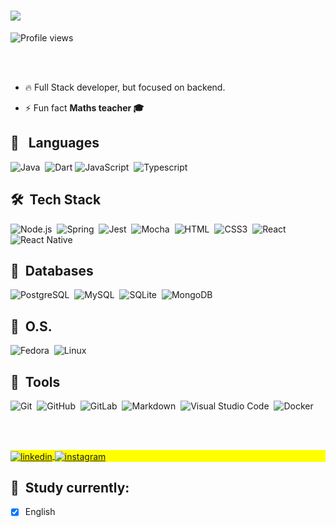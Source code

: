 <h1 align="left"><img src="https://fontmeme.com/permalink/220429/cf3a9ff9b7cde61efea7d7a20160ab21.png"> </h1>
<p align="left"> <img src="https://komarev.com/ghpvc/?username=clebsonsantos&color=yellow" alt="Profile views" /> </p>
<br><br>

- 🔥 Full Stack developer, but focused on backend.

- ⚡ Fun fact **Maths teacher 🎓**


## 🦾 &nbsp; Languages

![Java](https://img.shields.io/badge/java-%23ED8B00.svg?style=for-the-badge&logo=java&logoColor=white)&nbsp;
![Dart](https://img.shields.io/badge/Dart-05122A?style=for-the-badge&logo=dart)
![JavaScript](https://img.shields.io/badge/javascript-%23323330.svg?style=for-the-badge&logo=javascript&logoColor=%23F7DF1E)&nbsp;
![Typescript](https://img.shields.io/badge/-Typescript-05122A?style=for-the-badge&logo=typescript)&nbsp;

## 🛠 &nbsp;Tech Stack
![Node.js](https://img.shields.io/badge/-Node.js-05122A?style=for-the-badge&logo=node.js)&nbsp;
![Spring](https://img.shields.io/badge/spring-%236DB33F.svg?style=for-the-badge&logo=spring&logoColor=white)&nbsp;
![Jest](https://img.shields.io/badge/-jest-%23C21325?style=for-the-badge&logo=jest&logoColor=white)&nbsp;
![Mocha](https://img.shields.io/badge/-mocha-%238D6748?style=for-the-badge&logo=mocha&logoColor=white)&nbsp;
![HTML](https://img.shields.io/badge/-HTML-05122A?style=for-the-badge&logo=HTML5)&nbsp;
![CSS3](https://img.shields.io/badge/css3-%231572B6.svg?style=for-the-badge&logo=css3&logoColor=white)&nbsp;
![React](https://img.shields.io/badge/react-%2320232a.svg?style=for-the-badge&logo=react&logoColor=%2361DAFB)&nbsp;
![React Native](https://img.shields.io/badge/react_native-%2320232a.svg?style=for-the-badge&logo=react&logoColor=%2361DAFB)&nbsp;


## 🔋 &nbsp;Databases

![PostgreSQL](https://img.shields.io/badge/-PostgreSQL-05122A?style=for-the-badge&logo=postgresql)&nbsp;
![MySQL](https://img.shields.io/badge/-MySQL-05122A?style=for-the-badge&logo=mysql)&nbsp;
![SQLite](https://img.shields.io/badge/-SQLite-05122A?style=for-the-badge&logo=sqlite)&nbsp;
![MongoDB](https://img.shields.io/badge/-MongoDB-05122A?style=for-the-badge&logo=mongodb)&nbsp;

## 🏁 &nbsp;O.S.

![Fedora](https://img.shields.io/badge/Fedora-294172?style=for-the-badge&logo=fedora&logoColor=white)&nbsp;
![Linux](https://img.shields.io/badge/Linux-FCC624?style=for-the-badge&logo=linux&logoColor=black)

## 🧰 &nbsp;Tools

![Git](https://img.shields.io/badge/git-%23F05033.svg?style=for-the-badge&logo=git&logoColor=white)&nbsp;
![GitHub](https://img.shields.io/badge/github-%23121011.svg?style=for-the-badge&logo=github&logoColor=white)&nbsp;
![GitLab](https://img.shields.io/badge/gitlab-%23181717.svg?style=for-the-badge&logo=gitlab&logoColor=white)&nbsp;
![Markdown](https://img.shields.io/badge/-Markdown-05122A?style=for-the-badge&logo=markdown)&nbsp;
![Visual Studio Code](https://img.shields.io/badge/-Visual%20Studio%20Code-05122A?style=for-the-badge&logo=visual-studio-code&logoColor=007ACC)&nbsp;
![Docker](https://img.shields.io/badge/-Docker-05122A?style=for-the-badge&logo=docker)&nbsp;

<br><br>

<p align="left" style="background:yellow">
<a href="https://www.linkedin.com/in/clebson-santos-1270aa18b/" target="_blank">
  <img align="center" src="https://img.shields.io/badge/-clebsonsantos-05122A?style=flat&logo=linkedin" alt="linkedin"/>
</a>
<a href="https://instagram.com/clebsonsnts_" target="_blank">
 <img align="center" src="https://img.shields.io/badge/-clebsonsnts_-05122A?style=flat&logo=instagram" alt="instagram"/>
</a>
</p>

## 💾 &nbsp;Study currently:

-  [x] English

